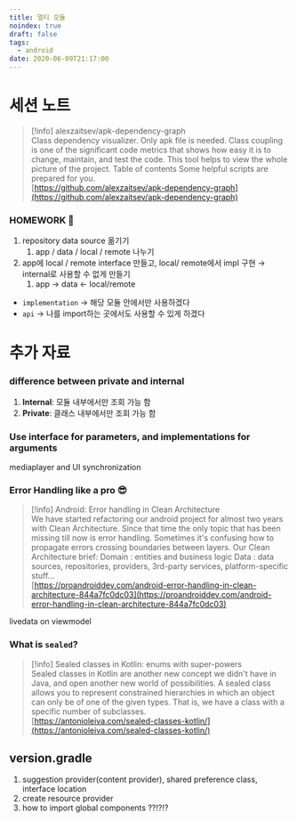 ```yaml
---
title: 멀티 모듈
noindex: true
draft: false
tags:
  - android
date: 2020-06-09T21:17:00
---
```

# 세션 노트

> [!info] alexzaitsev/apk-dependency-graph  
> Class dependency visualizer. Only apk file is needed. Class coupling is one of the significant code metrics that shows how easy it is to change, maintain, and test the code. This tool helps to view the whole picture of the project. Table of contents Some helpful scripts are prepared for you.  
> [https://github.com/alexzaitsev/apk-dependency-graph](https://github.com/alexzaitsev/apk-dependency-graph)

### HOMEWORK 🏡

1. repository data source 옮기기
   1. app / data / local / remote 나누기
2. app에 local / remote interface 만들고, local/ remote에서 impl 구현 → internal로 사용할 수 없게 만들기
   1. app → data ← local/remote

- `implementation` → 해당 모듈 안에서만 사용하겠다
- `api` → 나를 import하는 곳에서도 사용할 수 있게 하겠다


# 추가 자료

### difference between private and internal

1. **Internal**: 모듈 내부에서만 조회 가능 함
2. **Private**: 클래스 내부에서만 조회 가능 함

### Use interface for parameters, and implementations for arguments

mediaplayer and UI synchronization

### Error Handling like a pro 😎

> [!info] Android: Error handling in Clean Architecture  
> We have started refactoring our android project for almost two years with Clean Architecture. Since that time the only topic that has been missing till now is error handling. Sometimes it's confusing how to propagate errors crossing boundaries between layers. Our Clean Architecture brief: Domain : entities and business logic Data : data sources, repositories, providers, 3rd-party services, platform-specific stuff...  
> [https://proandroiddev.com/android-error-handling-in-clean-architecture-844a7fc0dc03](https://proandroiddev.com/android-error-handling-in-clean-architecture-844a7fc0dc03)

livedata on viewmodel

### What is `sealed`?

> [!info] Sealed classes in Kotlin: enums with super-powers  
> Sealed classes in Kotlin are another new concept we didn't have in Java, and open another new world of possibilities. A sealed class allows you to represent constrained hierarchies in which an object can only be of one of the given types. That is, we have a class with a specific number of subclasses.  
> [https://antonioleiva.com/sealed-classes-kotlin/](https://antonioleiva.com/sealed-classes-kotlin/)

## version.gradle


1. suggestion provider(content provider), shared preference class, interface location
2. create resource provider
3. how to import global components ??!?!?
